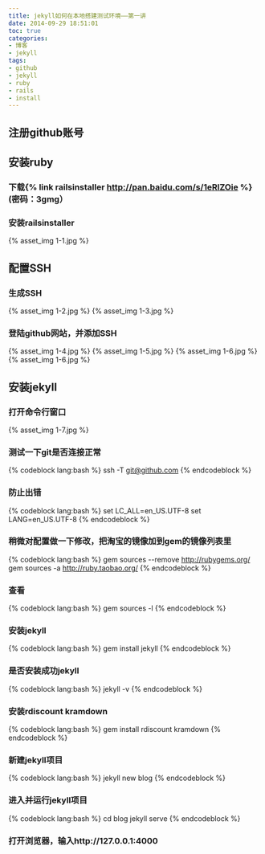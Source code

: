 ```yaml
---
title: jekyll如何在本地搭建测试环境——第一讲
date: 2014-09-29 18:51:01
toc: true
categories: 
- 博客
- jekyll
tags:
- github
- jekyll
- ruby
- rails
- install
---
```

## 注册github账号
## 安装ruby
### 下载{% link railsinstaller http://pan.baidu.com/s/1eRlZOie %}(密码：3gmg）
### 安装railsinstaller
{% asset_img 1-1.jpg %}
<!-- more -->
## 配置SSH
### 生成SSH
{% asset_img 1-2.jpg %}
{% asset_img 1-3.jpg %}
### 登陆github网站，并添加SSH
{% asset_img 1-4.jpg %}
{% asset_img 1-5.jpg %}
{% asset_img 1-6.jpg %}
{% asset_img 1-6.jpg %}
## 安装jekyll
### 打开命令行窗口
{% asset_img 1-7.jpg %}
### 测试一下git是否连接正常
{% codeblock lang:bash %}
ssh -T git@github.com
{% endcodeblock %}
### 防止出错
{% codeblock lang:bash %}
set LC_ALL=en_US.UTF-8
set LANG=en_US.UTF-8
{% endcodeblock %}
### 稍微对配置做一下修改，把淘宝的镜像加到gem的镜像列表里
{% codeblock lang:bash %}
gem sources --remove http://rubygems.org/
gem sources -a http://ruby.taobao.org/
{% endcodeblock %}
### 查看
{% codeblock lang:bash %}
gem sources -l
{% endcodeblock %}
### 安装jekyll
{% codeblock lang:bash %}
gem install jekyll
{% endcodeblock %}
### 是否安装成功jekyll
{% codeblock lang:bash %}
jekyll -v
{% endcodeblock %}
### 安装rdiscount kramdown
{% codeblock lang:bash %}
gem install rdiscount kramdown
{% endcodeblock %}
### 新建jekyll项目
{% codeblock lang:bash %}
jekyll new blog
{% endcodeblock %}
### 进入并运行jekyll项目
{% codeblock lang:bash %}
cd blog
jekyll serve
{% endcodeblock %}
### 打开浏览器，输入http://127.0.0.1:4000

